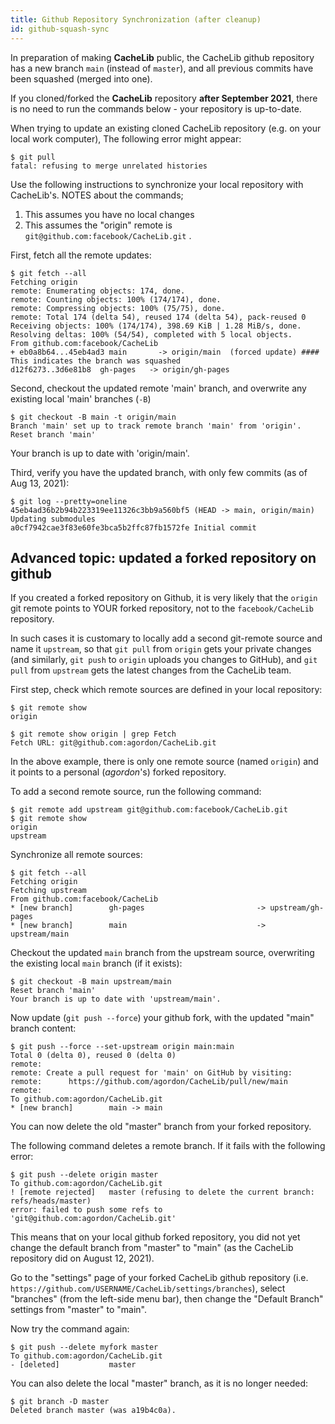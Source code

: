 ```yaml
---
title: Github Repository Synchronization (after cleanup)
id: github-squash-sync
---
```


In preparation of making **CacheLib** public, the CacheLib github repository
has a new branch `main` (instead of `master`), and all previous commits
have been squashed (merged into one).

If you cloned/forked the **CacheLib** repository **after September 2021**, there
is no need to run the commands below - your repository is up-to-date.

When trying to update an existing cloned CacheLib repository (e.g. on
your local work computer), The following error might appear:

    $ git pull
    fatal: refusing to merge unrelated histories

Use the following instructions to synchronize your local repository with CacheLib's.
NOTES about the commands;
1. This assumes you have no local changes
2. This assumes the "origin" remote is `git@github.com:facebook/CacheLib.git` .

First, fetch all the remote updates:

    $ git fetch --all
    Fetching origin
    remote: Enumerating objects: 174, done.
    remote: Counting objects: 100% (174/174), done.
    remote: Compressing objects: 100% (75/75), done.
    remote: Total 174 (delta 54), reused 174 (delta 54), pack-reused 0
    Receiving objects: 100% (174/174), 398.69 KiB | 1.28 MiB/s, done.
    Resolving deltas: 100% (54/54), completed with 5 local objects.
    From github.com:facebook/CacheLib
    + eb0a8b64...45eb4ad3 main       -> origin/main  (forced update) #### This indicates the branch was squashed
    d12f6273..3d6e81b8  gh-pages   -> origin/gh-pages

Second, checkout the updated remote 'main' branch, and overwrite any
existing local 'main' branches (`-B`)

    $ git checkout -B main -t origin/main
    Branch 'main' set up to track remote branch 'main' from 'origin'.
    Reset branch 'main'


Your branch is up to date with 'origin/main'.

Third, verify you have the updated branch, with only few commits (as
of Aug 13, 2021):

    $ git log --pretty=oneline
    45eb4ad36b2b94b223319ee11326c3bb9a560bf5 (HEAD -> main, origin/main) Updating submodules
    a0cf7942cae3f83e60fe3bca5b2ffc87fb1572fe Initial commit


## Advanced topic: updated a forked repository on github

If you created a forked repository on Github, it is very likely that
the `origin` git remote points to YOUR forked repository, not to the
`facebook/CacheLib` repository.

In such cases it is customary to locally add a second git-remote
source and name it `upstream`, so that `git pull` from `origin` gets
your private changes (and similarly, `git push` to `origin` uploads
you changes to GitHub), and `git pull` from `upstream` gets the latest
changes from the CacheLib team.

First step, check which remote sources are defined in your local repository:

    $ git remote show
    origin

    $ git remote show origin | grep Fetch
    Fetch URL: git@github.com:agordon/CacheLib.git

In the above example, there is only one remote source (named `origin`)
and it points to a personal (*agordon*'s) forked repository.

To add a second remote source, run the following command:

    $ git remote add upstream git@github.com:facebook/CacheLib.git
    $ git remote show
    origin
    upstream

Synchronize all remote sources:

    $ git fetch --all
    Fetching origin
    Fetching upstream
    From github.com:facebook/CacheLib
    * [new branch]        gh-pages                         -> upstream/gh-pages
    * [new branch]        main                             -> upstream/main

Checkout the updated `main` branch from the upstream source, overwriting the
existing local `main` branch (if it exists):

    $ git checkout -B main upstream/main
    Reset branch 'main'
    Your branch is up to date with 'upstream/main'.

Now update (`git push --force`) your github fork, with the updated "main" branch content:

    $ git push --force --set-upstream origin main:main
    Total 0 (delta 0), reused 0 (delta 0)
    remote:
    remote: Create a pull request for 'main' on GitHub by visiting:
    remote:      https://github.com/agordon/CacheLib/pull/new/main
    remote:
    To github.com:agordon/CacheLib.git
    * [new branch]        main -> main

You can now delete the old "master" branch from your forked repository.

The following command deletes a remote branch. If it fails with the following error:

    $ git push --delete origin master
    To github.com:agordon/CacheLib.git
    ! [remote rejected]   master (refusing to delete the current branch: refs/heads/master)
    error: failed to push some refs to 'git@github.com:agordon/CacheLib.git'

This means that on your local github forked repository, you did not
yet change the default branch from "master" to "main" (as the CacheLib
repository did on August 12, 2021).

Go to the "settings" page of your forked CacheLib github repository
(i.e. `https://github.com/USERNAME/CacheLib/settings/branches`),
select "branches" (from the left-side menu bar), then change the
"Default Branch" settings from "master" to "main".

Now try the command again:

    $ git push --delete myfork master
    To github.com:agordon/CacheLib.git
    - [deleted]           master

You can also delete the local "master" branch, as it is no longer needed:

    $ git branch -D master
    Deleted branch master (was a19b4c0a).
